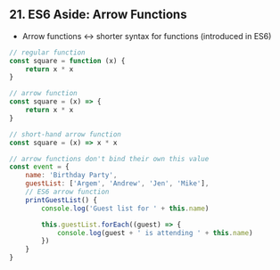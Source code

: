 ## 21. ES6 Aside: Arrow Functions

- Arrow functions ↔ shorter syntax for functions (introduced in ES6)

```js
// regular function
const square = function (x) {
    return x * x
}
```

```js
// arrow function
const square = (x) => {
    return x * x
}
```

```js
// short-hand arrow function
const square = (x) => x * x
```

```js
// arrow functions don't bind their own this value
const event = {
    name: 'Birthday Party',
    guestList: ['Argem', 'Andrew', 'Jen', 'Mike'],
    // ES6 arrow function
    printGuestList() {
        console.log('Guest list for ' + this.name)

        this.guestList.forEach((guest) => {
            console.log(guest + ' is attending ' + this.name)
        })
    }
}
```
